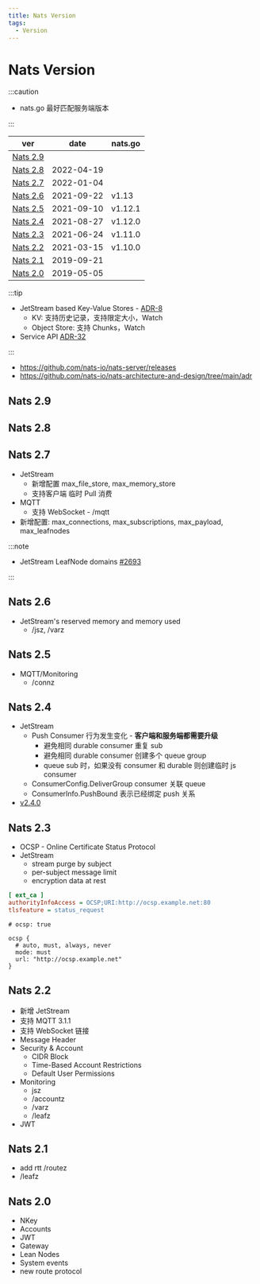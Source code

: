 ```yaml
---
title: Nats Version
tags:
  - Version
---
```


# Nats Version

:::caution

- nats.go 最好匹配服务端版本

:::

| ver                  | date       | nats.go |
| -------------------- | ---------- | ------- |
| [Nats 2.9](#nats-29) |
| [Nats 2.8](#nats-28) | 2022-04-19 |         |
| [Nats 2.7](#nats-27) | 2022-01-04 |         |
| [Nats 2.6](#nats-26) | 2021-09-22 | v1.13   |
| [Nats 2.5](#nats-25) | 2021-09-10 | v1.12.1 |
| [Nats 2.4](#nats-24) | 2021-08-27 | v1.12.0 |
| [Nats 2.3](#nats-23) | 2021-06-24 | v1.11.0 |
| [Nats 2.2](#nats-22) | 2021-03-15 | v1.10.0 |
| [Nats 2.1](#nats-21) | 2019-09-21 |         |
| [Nats 2.0](#nats-20) | 2019-05-05 |         |

:::tip

- JetStream based Key-Value Stores - [ADR-8](https://github.com/nats-io/nats-architecture-and-design/blob/main/adr/ADR-8.md)
  - KV: 支持历史记录，支持限定大小，Watch
  - Object Store: 支持 Chunks，Watch
- Service API [ADR-32](https://github.com/nats-io/nats-architecture-and-design/blob/main/adr/ADR-32.md)

:::

- https://github.com/nats-io/nats-server/releases
- https://github.com/nats-io/nats-architecture-and-design/tree/main/adr

## Nats 2.9

## Nats 2.8

## Nats 2.7

- JetStream
  - 新增配置 max_file_store, max_memory_store
  - 支持客户端 临时 Pull 消费
- MQTT
  - 支持 WebSocket - /mqtt
- 新增配置: max_connections, max_subscriptions, max_payload, max_leafnodes

:::note

- JetStream LeafNode domains [#2693](https://github.com/nats-io/nats-server/pull/2693#issuecomment-996212582)

:::

## Nats 2.6

- JetStream's reserved memory and memory used
  - /jsz, /varz

## Nats 2.5

- MQTT/Monitoring
  - /connz

## Nats 2.4

- JetStream
  - Push Consumer 行为发生变化 - **客户端和服务端都需要升级**
    - 避免相同 durable consumer 重复 sub
    - 避免相同 durable consumer 创建多个 queue group
    - queue sub 时，如果没有 consumer 和 durable 则创建临时 js consumer
  - ConsumerConfig.DeliverGroup consumer 关联 queue
  - ConsumerInfo.PushBound 表示已经绑定 push 关系
- [v2.4.0](https://github.com/nats-io/nats-server/releases/tag/v2.4.0)

## Nats 2.3

- OCSP - Online Certificate Status Protocol
- JetStream
  - stream purge by subject
  - per-subject message limit
  - encryption data at rest

```ini
[ ext_ca ]
authorityInfoAccess = OCSP;URI:http://ocsp.example.net:80
tlsfeature = status_request
```

```
# ocsp: true

ocsp {
  # auto, must, always, never
  mode: must
  url: "http://ocsp.example.net"
}
```

## Nats 2.2

- 新增 JetStream
- 支持 MQTT 3.1.1
- 支持 WebSocket 链接
- Message Header
- Security & Account
  - CIDR Block
  - Time-Based Account Restrictions
  - Default User Permissions
- Monitoring
  - jsz
  - /accountz
  - /varz
  - /leafz
- JWT

## Nats 2.1

- add rtt /routez
- /leafz

## Nats 2.0

- NKey
- Accounts
- JWT
- Gateway
- Lean Nodes
- System events
- new route protocol

